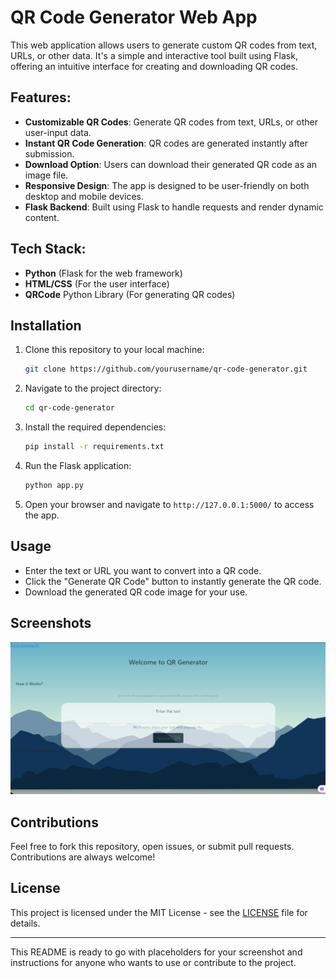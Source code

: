 # QR Code Generator Web App

This web application allows users to generate custom QR codes from text, URLs, or other data. It's a simple and interactive tool built using Flask, offering an intuitive interface for creating and downloading QR codes.

## Features:
- **Customizable QR Codes**: Generate QR codes from text, URLs, or other user-input data.
- **Instant QR Code Generation**: QR codes are generated instantly after submission.
- **Download Option**: Users can download their generated QR code as an image file.
- **Responsive Design**: The app is designed to be user-friendly on both desktop and mobile devices.
- **Flask Backend**: Built using Flask to handle requests and render dynamic content.

## Tech Stack:
- **Python** (Flask for the web framework)
- **HTML/CSS** (For the user interface)
- **QRCode** Python Library (For generating QR codes)

## Installation

1. Clone this repository to your local machine:
   ```bash
   git clone https://github.com/yourusername/qr-code-generator.git
   ```

2. Navigate to the project directory:
   ```bash
   cd qr-code-generator
   ```

3. Install the required dependencies:
   ```bash
   pip install -r requirements.txt
   ```

4. Run the Flask application:
   ```bash
   python app.py
   ```

5. Open your browser and navigate to `http://127.0.0.1:5000/` to access the app.

## Usage

- Enter the text or URL you want to convert into a QR code.
- Click the "Generate QR Code" button to instantly generate the QR code.
- Download the generated QR code image for your use.

## Screenshots

![QR_Generator](QR_Generator.png)


## Contributions

Feel free to fork this repository, open issues, or submit pull requests. Contributions are always welcome!

## License

This project is licensed under the MIT License - see the [LICENSE](LICENSE) file for details.

---

This README is ready to go with placeholders for your screenshot and instructions for anyone who wants to use or contribute to the project.
